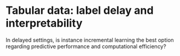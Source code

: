 # Tabular data: label delay and interpretability
In delayed settings, is instance incremental learning the best option regarding predictive performance and computational efficiency?

